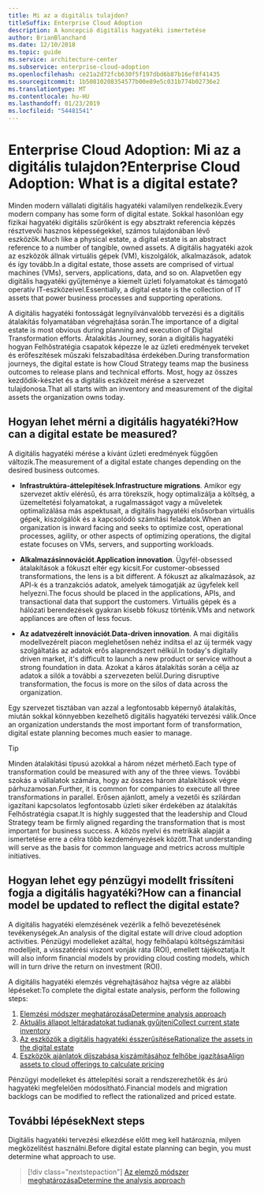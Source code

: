 ```yaml
---
title: Mi az a digitális tulajdon?
titleSuffix: Enterprise Cloud Adoption
description: A koncepció digitális hagyatéki ismertetése
author: BrianBlanchard
ms.date: 12/10/2018
ms.topic: guide
ms.service: architecture-center
ms.subservice: enterprise-cloud-adoption
ms.openlocfilehash: ce21a2d72fcb630f5f197dbd6b87b16ef8f41435
ms.sourcegitcommit: 1b50810208354577b00e89e5c031b774b02736e2
ms.translationtype: MT
ms.contentlocale: hu-HU
ms.lasthandoff: 01/23/2019
ms.locfileid: "54481541"
---
```

# <a name="enterprise-cloud-adoption-what-is-a-digital-estate"></a><span data-ttu-id="0fe5f-103">Enterprise Cloud Adoption: Mi az a digitális tulajdon?</span><span class="sxs-lookup"><span data-stu-id="0fe5f-103">Enterprise Cloud Adoption: What is a digital estate?</span></span>

<span data-ttu-id="0fe5f-104">Minden modern vállalati digitális hagyatéki valamilyen rendelkezik.</span><span class="sxs-lookup"><span data-stu-id="0fe5f-104">Every modern company has some form of digital estate.</span></span> <span data-ttu-id="0fe5f-105">Sokkal hasonlóan egy fizikai hagyatéki digitális szűrőként is egy absztrakt referencia képzés résztvevői hasznos képességekkel, számos tulajdonában lévő eszközök.</span><span class="sxs-lookup"><span data-stu-id="0fe5f-105">Much like a physical estate, a digital estate is an abstract reference to a number of tangible, owned assets.</span></span> <span data-ttu-id="0fe5f-106">A digitális hagyatéki azok az eszközök állnak virtuális gépek (VM), kiszolgálók, alkalmazások, adatok és így tovább.</span><span class="sxs-lookup"><span data-stu-id="0fe5f-106">In a digital estate, those assets are comprised of virtual machines (VMs), servers, applications, data, and so on.</span></span> <span data-ttu-id="0fe5f-107">Alapvetően egy digitális hagyatéki gyűjteménye a kiemelt üzleti folyamatokat és támogató operatív IT-eszközeivel.</span><span class="sxs-lookup"><span data-stu-id="0fe5f-107">Essentially, a digital estate is the collection of IT assets that power business processes and supporting operations.</span></span>

<span data-ttu-id="0fe5f-108">A digitális hagyatéki fontosságát legnyilvánvalóbb tervezési és a digitális átalakítás folyamatában végrehajtása során.</span><span class="sxs-lookup"><span data-stu-id="0fe5f-108">The importance of a digital estate is most obvious during planning and execution of Digital Transformation efforts.</span></span> <span data-ttu-id="0fe5f-109">Átalakítás Journey, során a digitális hagyatéki hogyan Felhőstratégia csapatok képezze le az üzleti eredmények terveket és erőfeszítések műszaki felszabadítása érdekében.</span><span class="sxs-lookup"><span data-stu-id="0fe5f-109">During transformation journeys, the digital estate is how Cloud Strategy teams map the business outcomes to release plans and technical efforts.</span></span> <span data-ttu-id="0fe5f-110">Most, hogy az összes kezdődik-készlet és a digitális eszközeit mérése a szervezet tulajdonosa.</span><span class="sxs-lookup"><span data-stu-id="0fe5f-110">That all starts with an inventory and measurement of the digital assets the organization owns today.</span></span>

## <a name="how-can-a-digital-estate-be-measured"></a><span data-ttu-id="0fe5f-111">Hogyan lehet mérni a digitális hagyatéki?</span><span class="sxs-lookup"><span data-stu-id="0fe5f-111">How can a digital estate be measured?</span></span>

<span data-ttu-id="0fe5f-112">A digitális hagyatéki mérése a kívánt üzleti eredmények függően változik.</span><span class="sxs-lookup"><span data-stu-id="0fe5f-112">The measurement of a digital estate changes depending on the desired business outcomes.</span></span>

- <span data-ttu-id="0fe5f-113">**Infrastruktúra-áttelepítések**.</span><span class="sxs-lookup"><span data-stu-id="0fe5f-113">**Infrastructure migrations**.</span></span> <span data-ttu-id="0fe5f-114">Amikor egy szervezet aktív elérésű, és arra törekszik, hogy optimalizálja a költség, a üzemeltetési folyamatokat, a rugalmasságot vagy a műveletek optimalizálása más aspektusait, a digitális hagyatéki elsősorban virtuális gépek, kiszolgálók és a kapcsolódó számítási feladatok.</span><span class="sxs-lookup"><span data-stu-id="0fe5f-114">When an organization is inward facing and seeks to optimize cost, operational processes, agility, or other aspects of optimizing operations, the digital estate focuses on VMs, servers, and supporting workloads.</span></span>

- <span data-ttu-id="0fe5f-115">**Alkalmazásinnovációt**.</span><span class="sxs-lookup"><span data-stu-id="0fe5f-115">**Application innovation**.</span></span> <span data-ttu-id="0fe5f-116">Ügyfél-obsessed átalakítások a fókuszt eltér egy kicsit.</span><span class="sxs-lookup"><span data-stu-id="0fe5f-116">For customer-obsessed transformations, the lens is a bit different.</span></span> <span data-ttu-id="0fe5f-117">A fókuszt az alkalmazások, az API-k és a tranzakciós adatok, amelyek támogatják az ügyfelek kell helyezni.</span><span class="sxs-lookup"><span data-stu-id="0fe5f-117">The focus should be placed in the applications, APIs, and transactional data that support the customers.</span></span> <span data-ttu-id="0fe5f-118">Virtuális gépek és a hálózati berendezések gyakran kisebb fókusz történik.</span><span class="sxs-lookup"><span data-stu-id="0fe5f-118">VMs and network appliances are often of less focus.</span></span>

- <span data-ttu-id="0fe5f-119">**Az adatvezérelt innovációt**.</span><span class="sxs-lookup"><span data-stu-id="0fe5f-119">**Data-driven innovation**.</span></span> <span data-ttu-id="0fe5f-120">A mai digitális modellvezérelt piacon meglehetősen nehéz indítsa el az új termék vagy szolgáltatás az adatok erős alaprendszert nélkül.</span><span class="sxs-lookup"><span data-stu-id="0fe5f-120">In today's digitally driven market, it's difficult to launch a new product or service without a strong foundation in data.</span></span> <span data-ttu-id="0fe5f-121">Azokat a káros átalakítás során a célja az adatok a silók a további a szervezeten belül.</span><span class="sxs-lookup"><span data-stu-id="0fe5f-121">During disruptive transformation, the focus is more on the silos of data across the organization.</span></span>

<span data-ttu-id="0fe5f-122">Egy szervezet tisztában van azzal a legfontosabb képernyő átalakítás, miután sokkal könnyebben kezelhető digitális hagyatéki tervezési válik.</span><span class="sxs-lookup"><span data-stu-id="0fe5f-122">Once an organization understands the most important form of transformation, digital estate planning becomes much easier to manage.</span></span>

> [!TIP]
> <span data-ttu-id="0fe5f-123">Minden átalakítási típusú azokkal a három nézet mérhető.</span><span class="sxs-lookup"><span data-stu-id="0fe5f-123">Each type of transformation could be measured with any of the three views.</span></span> <span data-ttu-id="0fe5f-124">További szokás a vállalatok számára, hogy az összes három átalakítások végre párhuzamosan.</span><span class="sxs-lookup"><span data-stu-id="0fe5f-124">Further, it is common for companies to execute all three transformations in parallel.</span></span> <span data-ttu-id="0fe5f-125">Erősen ajánlott, amely a vezetői és szilárdan igazítani kapcsolatos legfontosabb üzleti siker érdekében az átalakítás Felhőstratégia csapat.</span><span class="sxs-lookup"><span data-stu-id="0fe5f-125">It is highly suggested that the leadership and Cloud Strategy team be firmly aligned regarding the transformation that is most important for business success.</span></span> <span data-ttu-id="0fe5f-126">A közös nyelvi és metrikák alapját a ismertetése erre a célra több kezdeményezések között.</span><span class="sxs-lookup"><span data-stu-id="0fe5f-126">That understanding will serve as the basis for common language and metrics across multiple initiatives.</span></span>

## <a name="how-can-a-financial-model-be-updated-to-reflect-the-digital-estate"></a><span data-ttu-id="0fe5f-127">Hogyan lehet egy pénzügyi modellt frissíteni fogja a digitális hagyatéki?</span><span class="sxs-lookup"><span data-stu-id="0fe5f-127">How can a financial model be updated to reflect the digital estate?</span></span>

<span data-ttu-id="0fe5f-128">A digitális hagyatéki elemzésének vezérlik a felhő bevezetésének tevékenységek.</span><span class="sxs-lookup"><span data-stu-id="0fe5f-128">An analysis of the digital estate will drive cloud adoption activities.</span></span> <span data-ttu-id="0fe5f-129">Pénzügyi modelleket azáltal, hogy felhőalapú költségszámítási modelljeit, a visszatérési viszont vonják ráta (ROI), emellett tájékoztatja.</span><span class="sxs-lookup"><span data-stu-id="0fe5f-129">It will also inform financial models by providing cloud costing models, which will in turn drive the return on investment (ROI).</span></span>

<span data-ttu-id="0fe5f-130">A digitális hagyatéki elemzés végrehajtásához hajtsa végre az alábbi lépéseket:</span><span class="sxs-lookup"><span data-stu-id="0fe5f-130">To complete the digital estate analysis, perform the following steps:</span></span>

1. [<span data-ttu-id="0fe5f-131">Elemzési módszer meghatározása</span><span class="sxs-lookup"><span data-stu-id="0fe5f-131">Determine analysis approach</span></span>](approach.md)
1. [<span data-ttu-id="0fe5f-132">Aktuális állapot leltáradatokat tudjanak gyűjteni</span><span class="sxs-lookup"><span data-stu-id="0fe5f-132">Collect current state inventory</span></span>](inventory.md)
1. [<span data-ttu-id="0fe5f-133">Az eszközök a digitális hagyatéki ésszerűsítése</span><span class="sxs-lookup"><span data-stu-id="0fe5f-133">Rationalize the assets in the digital estate</span></span>](rationalize.md)
1. [<span data-ttu-id="0fe5f-134">Eszközök ajánlatok díjszabása kiszámításához felhőbe igazítása</span><span class="sxs-lookup"><span data-stu-id="0fe5f-134">Align assets to cloud offerings to calculate pricing</span></span>](calculate.md)

<span data-ttu-id="0fe5f-135">Pénzügyi modelleket és áttelepítési sorait a rendszerezhetők és árú hagyatéki megfelelően módosítható.</span><span class="sxs-lookup"><span data-stu-id="0fe5f-135">Financial models and migration backlogs can be modified to reflect the rationalized and priced estate.</span></span>

## <a name="next-steps"></a><span data-ttu-id="0fe5f-136">További lépések</span><span class="sxs-lookup"><span data-stu-id="0fe5f-136">Next steps</span></span>

<span data-ttu-id="0fe5f-137">Digitális hagyatéki tervezési elkezdése előtt meg kell határoznia, milyen megközelítést használni.</span><span class="sxs-lookup"><span data-stu-id="0fe5f-137">Before digital estate planning can begin, you must determine what approach to use.</span></span>

> [!div class="nextstepaction"]
> [<span data-ttu-id="0fe5f-138">Az elemző módszer meghatározása</span><span class="sxs-lookup"><span data-stu-id="0fe5f-138">Determine the analysis approach</span></span>](approach.md)